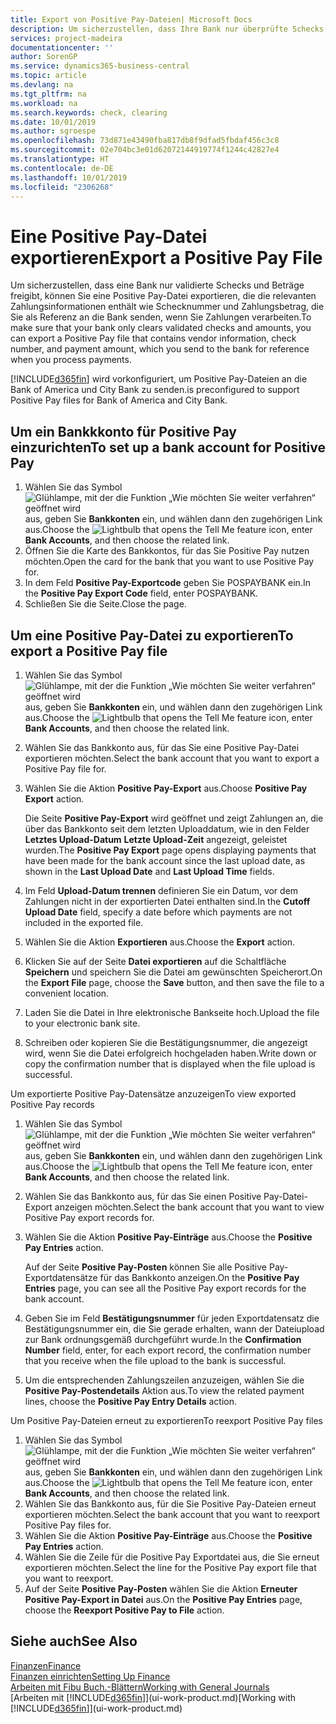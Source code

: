 ```yaml
---
title: Export von Positive Pay-Dateien| Microsoft Docs
description: Um sicherzustellen, dass Ihre Bank nur überprüfte Schecks und Beträge freigibt, können Sie ihr eine Positive Pay Datei senden, die die Daten für Kreditoren, Schecks und Zahlungsinformationen enthält.
services: project-madeira
documentationcenter: ''
author: SorenGP
ms.service: dynamics365-business-central
ms.topic: article
ms.devlang: na
ms.tgt_pltfrm: na
ms.workload: na
ms.search.keywords: check, clearing
ms.date: 10/01/2019
ms.author: sgroespe
ms.openlocfilehash: 73d871e43490fba817db8f9dfad5fbdaf456c3c8
ms.sourcegitcommit: 02e704bc3e01d62072144919774f1244c42827e4
ms.translationtype: HT
ms.contentlocale: de-DE
ms.lasthandoff: 10/01/2019
ms.locfileid: "2306268"
---
```

# <a name="export-a-positive-pay-file"></a><span data-ttu-id="26166-103">Eine Positive Pay-Datei exportieren</span><span class="sxs-lookup"><span data-stu-id="26166-103">Export a Positive Pay File</span></span>
<span data-ttu-id="26166-104">Um sicherzustellen, dass eine Bank nur validierte Schecks und Beträge freigibt, können Sie eine Positive Pay-Datei exportieren, die die relevanten Zahlungsinformationen enthält wie Schecknummer und Zahlungsbetrag, die Sie als Referenz an die Bank senden, wenn Sie Zahlungen verarbeiten.</span><span class="sxs-lookup"><span data-stu-id="26166-104">To make sure that your bank only clears validated checks and amounts, you can export a Positive Pay file that contains vendor information, check number, and payment amount, which you send to the bank for reference when you process payments.</span></span>

[!INCLUDE[d365fin](includes/d365fin_md.md)] <span data-ttu-id="26166-105">wird vorkonfiguriert, um Positive Pay-Dateien an die Bank of America und City Bank zu senden.</span><span class="sxs-lookup"><span data-stu-id="26166-105">is preconfigured to support Positive Pay files for Bank of America and City Bank.</span></span>

## <a name="to-set-up-a-bank-account-for-positive-pay"></a><span data-ttu-id="26166-106">Um ein Bankkkonto für Positive Pay einzurichten</span><span class="sxs-lookup"><span data-stu-id="26166-106">To set up a bank account for Positive Pay</span></span>
1. <span data-ttu-id="26166-107">Wählen Sie das Symbol ![Glühlampe, mit der die Funktion „Wie möchten Sie weiter verfahren“ geöffnet wird](media/ui-search/search_small.png "Wie möchten Sie weiter verfahren?") aus, geben Sie **Bankkonten** ein, und wählen dann den zugehörigen Link aus.</span><span class="sxs-lookup"><span data-stu-id="26166-107">Choose the ![Lightbulb that opens the Tell Me feature](media/ui-search/search_small.png "Tell me what you want to do") icon, enter **Bank Accounts**, and then choose the related link.</span></span>
2. <span data-ttu-id="26166-108">Öffnen Sie die Karte des Bankkontos, für das Sie Positive Pay nutzen möchten.</span><span class="sxs-lookup"><span data-stu-id="26166-108">Open the card for the bank that you want to use Positive Pay for.</span></span>
3. <span data-ttu-id="26166-109">In dem Feld **Positive Pay-Exportcode** geben Sie POSPAYBANK ein.</span><span class="sxs-lookup"><span data-stu-id="26166-109">In the **Positive Pay Export Code** field, enter POSPAYBANK.</span></span>
4. <span data-ttu-id="26166-110">Schließen Sie die Seite.</span><span class="sxs-lookup"><span data-stu-id="26166-110">Close the page.</span></span>

## <a name="to-export-a-positive-pay-file"></a><span data-ttu-id="26166-111">Um eine Positive Pay-Datei zu exportieren</span><span class="sxs-lookup"><span data-stu-id="26166-111">To export a Positive Pay file</span></span>
1. <span data-ttu-id="26166-112">Wählen Sie das Symbol ![Glühlampe, mit der die Funktion „Wie möchten Sie weiter verfahren“ geöffnet wird](media/ui-search/search_small.png "Wie möchten Sie weiter verfahren?") aus, geben Sie **Bankkonten** ein, und wählen dann den zugehörigen Link aus.</span><span class="sxs-lookup"><span data-stu-id="26166-112">Choose the ![Lightbulb that opens the Tell Me feature](media/ui-search/search_small.png "Tell me what you want to do") icon, enter **Bank Accounts**, and then choose the related link.</span></span>
2. <span data-ttu-id="26166-113">Wählen Sie das Bankkonto aus, für das Sie eine Positive Pay-Datei exportieren möchten.</span><span class="sxs-lookup"><span data-stu-id="26166-113">Select the bank account that you want to export a Positive Pay file for.</span></span>
3. <span data-ttu-id="26166-114">Wählen Sie die Aktion **Positive Pay-Export** aus.</span><span class="sxs-lookup"><span data-stu-id="26166-114">Choose **Positive Pay Export** action.</span></span>

    <span data-ttu-id="26166-115">Die Seite **Positive Pay-Export** wird geöffnet und zeigt Zahlungen an, die über das Bankkonto seit dem letzten Uploaddatum, wie in den Felder **Letztes Upload-Datum** **Letzte Upload-Zeit** angezeigt, geleistet wurden.</span><span class="sxs-lookup"><span data-stu-id="26166-115">The **Positive Pay Export** page opens displaying payments that have been made for the bank account since the last upload date, as shown in the **Last Upload Date** and **Last Upload Time** fields.</span></span>
4. <span data-ttu-id="26166-116">Im Feld **Upload-Datum trennen** definieren Sie ein Datum, vor dem Zahlungen nicht in der exportierten Datei enthalten sind.</span><span class="sxs-lookup"><span data-stu-id="26166-116">In the **Cutoff Upload Date** field, specify a date before which payments are not included in the exported file.</span></span>
5. <span data-ttu-id="26166-117">Wählen Sie die Aktion **Exportieren** aus.</span><span class="sxs-lookup"><span data-stu-id="26166-117">Choose the **Export** action.</span></span>
6. <span data-ttu-id="26166-118">Klicken Sie auf der Seite **Datei exportieren** auf die Schaltfläche **Speichern** und speichern Sie die Datei am gewünschten Speicherort.</span><span class="sxs-lookup"><span data-stu-id="26166-118">On the **Export File** page, choose the **Save** button, and then save the file to a convenient location.</span></span>
7. <span data-ttu-id="26166-119">Laden Sie die Datei in Ihre elektronische Bankseite hoch.</span><span class="sxs-lookup"><span data-stu-id="26166-119">Upload the file to your electronic bank site.</span></span>
8. <span data-ttu-id="26166-120">Schreiben oder kopieren Sie die Bestätigungsnummer, die angezeigt wird, wenn Sie die Datei erfolgreich hochgeladen haben.</span><span class="sxs-lookup"><span data-stu-id="26166-120">Write down or copy the confirmation number that is displayed when the file upload is successful.</span></span>

<span data-ttu-id="26166-121">Um exportierte Positive Pay-Datensätze anzuzeigen</span><span class="sxs-lookup"><span data-stu-id="26166-121">To view exported Positive Pay records</span></span>

1. <span data-ttu-id="26166-122">Wählen Sie das Symbol ![Glühlampe, mit der die Funktion „Wie möchten Sie weiter verfahren“ geöffnet wird](media/ui-search/search_small.png "Wie möchten Sie weiter verfahren?") aus, geben Sie **Bankkonten** ein, und wählen dann den zugehörigen Link aus.</span><span class="sxs-lookup"><span data-stu-id="26166-122">Choose the ![Lightbulb that opens the Tell Me feature](media/ui-search/search_small.png "Tell me what you want to do") icon, enter **Bank Accounts**, and then choose the related link.</span></span>
2. <span data-ttu-id="26166-123">Wählen Sie das Bankkonto aus, für das Sie einen Positive Pay-Datei-Export anzeigen möchten.</span><span class="sxs-lookup"><span data-stu-id="26166-123">Select the bank account that you want to view Positive Pay export records for.</span></span>
3. <span data-ttu-id="26166-124">Wählen Sie die Aktion **Positive Pay-Einträge** aus.</span><span class="sxs-lookup"><span data-stu-id="26166-124">Choose the **Positive Pay Entries** action.</span></span>

    <span data-ttu-id="26166-125">Auf der Seite **Positive Pay-Posten** können Sie alle Positive Pay-Exportdatensätze für das Bankkonto anzeigen.</span><span class="sxs-lookup"><span data-stu-id="26166-125">On the **Positive Pay Entries** page, you can see all the Positive Pay export records for the bank account.</span></span>
4. <span data-ttu-id="26166-126">Geben Sie im Feld **Bestätigungsnummer** für jeden Exportdatensatz die Bestätigungsnummer ein, die Sie gerade erhalten, wann der Dateiupload zur Bank ordnungsgemäß durchgeführt wurde.</span><span class="sxs-lookup"><span data-stu-id="26166-126">In the **Confirmation Number** field, enter, for each export record, the confirmation number that you receive when the file upload to the bank is successful.</span></span>
5. <span data-ttu-id="26166-127">Um die entsprechenden Zahlungszeilen anzuzeigen, wählen Sie die **Positive Pay-Postendetails** Aktion aus.</span><span class="sxs-lookup"><span data-stu-id="26166-127">To view the related payment lines, choose the **Positive Pay Entry Details** action.</span></span>

<span data-ttu-id="26166-128">Um Positive Pay-Dateien erneut zu exportieren</span><span class="sxs-lookup"><span data-stu-id="26166-128">To reexport Positive Pay files</span></span>

1. <span data-ttu-id="26166-129">Wählen Sie das Symbol ![Glühlampe, mit der die Funktion „Wie möchten Sie weiter verfahren“ geöffnet wird](media/ui-search/search_small.png "Wie möchten Sie weiter verfahren?") aus, geben Sie **Bankkonten** ein, und wählen dann den zugehörigen Link aus.</span><span class="sxs-lookup"><span data-stu-id="26166-129">Choose the ![Lightbulb that opens the Tell Me feature](media/ui-search/search_small.png "Tell me what you want to do") icon, enter **Bank Accounts**, and then choose the related link.</span></span>
2. <span data-ttu-id="26166-130">Wählen Sie das Bankkonto aus, für die Sie Positive Pay-Dateien erneut exportieren möchten.</span><span class="sxs-lookup"><span data-stu-id="26166-130">Select the bank account that you want to reexport Positive Pay files for.</span></span>
3. <span data-ttu-id="26166-131">Wählen Sie die Aktion **Positive Pay-Einträge** aus.</span><span class="sxs-lookup"><span data-stu-id="26166-131">Choose the **Positive Pay Entries** action.</span></span>
4. <span data-ttu-id="26166-132">Wählen Sie die Zeile für die Positive Pay Exportdatei aus, die Sie erneut exportieren möchten.</span><span class="sxs-lookup"><span data-stu-id="26166-132">Select the line for the Positive Pay export file that you want to reexport.</span></span>
5. <span data-ttu-id="26166-133">Auf der Seite **Positive Pay-Posten** wählen Sie die Aktion **Erneuter Positive Pay-Export in Datei** aus.</span><span class="sxs-lookup"><span data-stu-id="26166-133">On the **Positive Pay Entries** page, choose the **Reexport Positive Pay to File** action.</span></span>

## <a name="see-also"></a><span data-ttu-id="26166-134">Siehe auch</span><span class="sxs-lookup"><span data-stu-id="26166-134">See Also</span></span>
[<span data-ttu-id="26166-135">Finanzen</span><span class="sxs-lookup"><span data-stu-id="26166-135">Finance</span></span>](finance.md)  
[<span data-ttu-id="26166-136">Finanzen einrichten</span><span class="sxs-lookup"><span data-stu-id="26166-136">Setting Up Finance</span></span>](finance-setup-finance.md)  
[<span data-ttu-id="26166-137">Arbeiten mit Fibu Buch.-Blättern</span><span class="sxs-lookup"><span data-stu-id="26166-137">Working with General Journals</span></span>](ui-work-general-journals.md)  
<span data-ttu-id="26166-138">[Arbeiten mit [!INCLUDE[d365fin](includes/d365fin_md.md)]](ui-work-product.md)</span><span class="sxs-lookup"><span data-stu-id="26166-138">[Working with [!INCLUDE[d365fin](includes/d365fin_md.md)]](ui-work-product.md)</span></span>
